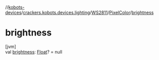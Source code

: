 //[kobots-devices](../../../../index.md)/[crackers.kobots.devices.lighting](../../index.md)/[WS2811](../index.md)/[PixelColor](index.md)/[brightness](brightness.md)

# brightness

[jvm]\
val [brightness](brightness.md): [Float](https://kotlinlang.org/api/latest/jvm/stdlib/kotlin/-float/index.html)? = null
